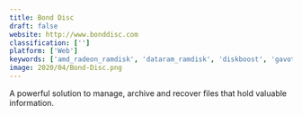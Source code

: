 ```yaml
---
title: Bond Disc
draft: false 
website: http://www.bonddisc.com
classification: ['']
platform: ['Web']
keywords: ['amd_radeon_ramdisk', 'dataram_ramdisk', 'diskboost', 'gavotte_ramdisk', 'gilisoft_ramdisk', 'hddturbo', 'imdisk_virtual_disk_driver', 'maxvelossd', 'primo_ramdisk', 'primocache', 'rapiddisk', 'softperfect_ram_disk', 'supercache', 'tmpdisk', 'winramtech_ramdrive_enterprise', 'eboostr']
image: 2020/04/Bond-Disc.png
---
```

A powerful solution to manage, archive and recover files that hold valuable information.